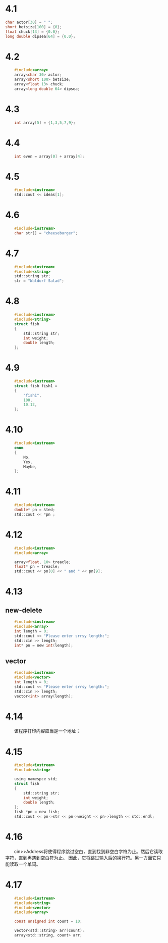 # 4.1
```c
char actor[30] = " ";
short betsize[100] = {0};
float chuck[13] = {0.0};
long double dipsea[64] = {0.0};
```
# 4.2
```c
    #include<array>
    array<char 30> actor;
    array<short 100> betsize;
    array<float 13> chuck;
    array<long double 64> dipsea;
```
# 4.3
```c
    int array[5] = {1,3,5,7,9};
```
# 4.4
```c
    int even = array[0] + array[4];
```
# 4.5
```c
    #include<iostream>
    std::cout << ideas[1];
```
# 4.6
```c
    #include<iostream>
    char str[] = "cheeseburger";
```
# 4.7
```c
    #include<iostream>
    #include<string>
    std::string str;
    str = "Waldorf Salad";
```
# 4.8
```c
    #include<iostream>
    #include<string>
    struct fish
    {
        std::string str;
        int weight;
        double length;
    };
```

# 4.9
```c
    #include<iostream>
    struct fish fish1 = 
    {
        "fish1",
        100,
        10.12,
    };
```

# 4.10
```c
    #include<iostream>
    enum
    {
        No,
        Yes,
        Maybe,
    }; 
```

# 4.11
```c
    #include<iostream>
    double* pn = &ted;
    std::cout << *pn ;
```

# 4.12
```c
    #include<iostream>
    #include<array>

    array<float, 10> treacle;
    float* pn = treacle;
    std::cout << pn[0] << " and " << pn[9];
```


# 4.13
## new-delete
```c
    #include<iostream>
    #include<array>
    int length = 0;
    std::cout << "Please enter srrsy length:";
    std::cin >> length;
    int* pn = new int(length);
```
## vector
```c
    #include<iostream>
    #include<vector>
    int length = 0;
    std::cout << "Please enter srrsy length:";
    std::cin >> length;
    vector<int> array(length);
```
# 4.14
&emsp;&emsp;该程序打印内容应当是一个地址；

# 4.15
```c
    #include<iostream>
    #include<string>   

    using namespce std;
    struct fish
    {
        std::string str;
        int weight;
        double length;
    };    
    fish *pn = new fish;
    std::cout << pn->str << pn->weight << pn->length << std::endl;

```
# 4.16
&emsp;&emsp;cin>>Address将使得程序跳过空白，直到找到非空白字符为止。然后它读取字符，直到再遇到空白符为止。
因此，它将跳过输入后的换行符。另一方面它只能读取一个单词。

# 4.17
```c
    #include<iostream>
    #include<string>    
    #include<vector>    
    #include<array>    

    const unsigned int count = 10;

    vector<std::string> arr(count);
    array<std::string, count> arr;

```